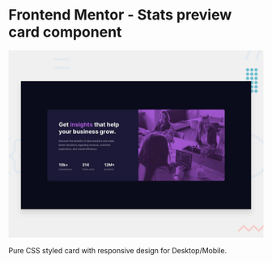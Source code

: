 # Frontend Mentor - Stats preview card component

![Design for the Stats preview card component](./design/desktop-preview.jpg)

Pure CSS styled card with responsive design for Desktop/Mobile.